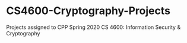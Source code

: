 # CS4600-Cryptography-Projects
Projects assigned to CPP Spring 2020 CS 4600: Information Security &amp; Cryptography 
